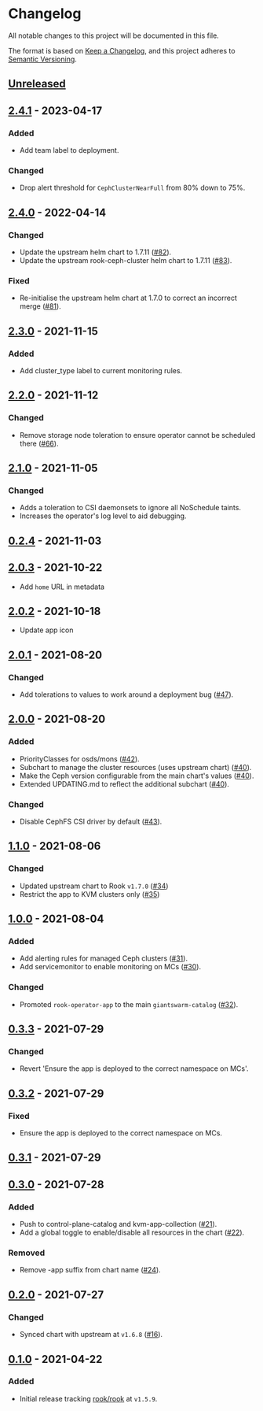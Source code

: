 # Changelog

All notable changes to this project will be documented in this file.

The format is based on [Keep a Changelog](https://keepachangelog.com/en/1.0.0/),
and this project adheres to [Semantic Versioning](https://semver.org/spec/v2.0.0.html).

## [Unreleased]

## [2.4.1] - 2023-04-17

### Added

- Add team label to deployment.

### Changed

- Drop alert threshold for `CephClusterNearFull` from 80% down to 75%.

## [2.4.0] - 2022-04-14

### Changed

- Update the upstream helm chart to 1.7.11 ([#82](https://github.com/giantswarm/rook-operator-app/pull/82)).
- Update the upstream rook-ceph-cluster helm chart to 1.7.11 ([#83](https://github.com/giantswarm/rook-operator-app/pull/83)).

### Fixed

- Re-initialise the upstream helm chart at 1.7.0 to correct an incorrect merge ([#81](https://github.com/giantswarm/rook-operator-app/pull/81)).

## [2.3.0] - 2021-11-15

### Added

- Add cluster_type label to current monitoring rules.

## [2.2.0] - 2021-11-12

### Changed

- Remove storage node toleration to ensure operator cannot be scheduled there ([#66](https://github.com/giantswarm/rook-operator-app/pull/66)).

## [2.1.0] - 2021-11-05

### Changed

- Adds a toleration to CSI daemonsets to ignore all NoSchedule taints.
- Increases the operator's log level to aid debugging.

## [0.2.4] - 2021-11-03

## [2.0.3] - 2021-10-22

- Add `home` URL in metadata

## [2.0.2] - 2021-10-18

- Update app icon

## [2.0.1] - 2021-08-20

### Changed

- Add tolerations to values to work around a deployment bug ([#47](https://github.com/giantswarm/rook-operator-app/pull/47)).

## [2.0.0] - 2021-08-20

### Added

- PriorityClasses for osds/mons ([#42](https://github.com/giantswarm/rook-operator-app/pull/42)).
- Subchart to manage the cluster resources (uses upstream chart) ([#40](https://github.com/giantswarm/rook-operator-app/pull/40)).
- Make the Ceph version configurable from the main chart's values ([#40](https://github.com/giantswarm/rook-operator-app/pull/40)).
- Extended UPDATING.md to reflect the additional subchart ([#40](https://github.com/giantswarm/rook-operator-app/pull/40)).

### Changed

- Disable CephFS CSI driver by default ([#43](https://github.com/giantswarm/rook-operator-app/pull/43)).

## [1.1.0] - 2021-08-06

### Changed

- Updated upstream chart to Rook `v1.7.0` ([#34](https://github.com/giantswarm/rook-operator-app/pull/34))
- Restrict the app to KVM clusters only ([#35](https://github.com/giantswarm/rook-operator-app/pull/35))

## [1.0.0] - 2021-08-04

### Added

- Add alerting rules for managed Ceph clusters ([#31](https://github.com/giantswarm/rook-operator-app/pull/31)).
- Add servicemonitor to enable monitoring on MCs ([#30](https://github.com/giantswarm/rook-operator-app/pull/30)).

### Changed

- Promoted `rook-operator-app` to the main `giantswarm-catalog` ([#32](https://github.com/giantswarm/rook-operator-app/pull/32)).

## [0.3.3] - 2021-07-29

### Changed

- Revert 'Ensure the app is deployed to the correct namespace on MCs'.

## [0.3.2] - 2021-07-29

### Fixed

- Ensure the app is deployed to the correct namespace on MCs.

## [0.3.1] - 2021-07-29

## [0.3.0] - 2021-07-28

### Added

- Push to control-plane-catalog and kvm-app-collection ([#21](https://github.com/giantswarm/rook-operator-app/pull/21)).
- Add a global toggle to enable/disable all resources in the chart ([#22](https://github.com/giantswarm/rook-operator-app/pull/22)).

### Removed

- Remove -app suffix from chart name ([#24](https://github.com/giantswarm/rook-operator-app/pull/24)).

## [0.2.0] - 2021-07-27

### Changed

- Synced chart with upstream at `v1.6.8` ([#16](https://github.com/giantswarm/rook-operator-app/pull/16)).

## [0.1.0] - 2021-04-22

### Added

- Initial release tracking [rook/rook](https://github.com/rook/rook) at `v1.5.9`.

[Unreleased]: https://github.com/giantswarm/rook-operator-app/compare/v2.4.1...HEAD
[2.4.1]: https://github.com/giantswarm/rook-operator-app/compare/v2.4.0...v2.4.1
[2.4.0]: https://github.com/giantswarm/rook-operator-app/compare/v2.3.0...v2.4.0
[2.3.0]: https://github.com/giantswarm/rook-operator-app/compare/v2.2.0...v2.3.0
[2.2.0]: https://github.com/giantswarm/rook-operator-app/compare/v2.1.0...v2.2.0
[2.1.0]: https://github.com/giantswarm/rook-operator-app/compare/v0.2.4...v2.1.0
[0.2.4]: https://github.com/giantswarm/rook-operator-app/compare/v2.0.3...v0.2.4
[2.0.3]: https://github.com/giantswarm/rook-operator-app/compare/v2.0.2...v2.0.3
[2.0.2]: https://github.com/giantswarm/rook-operator-app/compare/v2.0.1...v2.0.2
[2.0.1]: https://github.com/giantswarm/rook-operator-app/compare/v2.0.0...v2.0.1
[2.0.0]: https://github.com/giantswarm/rook-operator-app/compare/v1.1.0...v2.0.0
[1.1.0]: https://github.com/giantswarm/rook-operator-app/compare/v1.0.0...v1.1.0
[1.0.0]: https://github.com/giantswarm/rook-operator-app/compare/v0.3.3...v1.0.0
[0.3.3]: https://github.com/giantswarm/rook-operator-app/compare/v0.3.2...v0.3.3
[0.3.2]: https://github.com/giantswarm/rook-operator-app/compare/v0.3.1...v0.3.2
[0.3.1]: https://github.com/giantswarm/rook-operator-app/compare/v0.3.0...v0.3.1
[0.3.0]: https://github.com/giantswarm/rook-operator-app/compare/v0.2.0...v0.3.0
[0.2.0]: https://github.com/giantswarm/rook-operator-app/compare/v0.1.0...v0.2.0
[0.1.0]: https://github.com/giantswarm/rook-operator-app/releases/tag/v0.1.0
